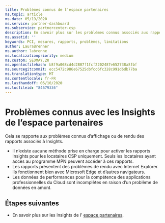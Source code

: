 ```yaml
---
title: Problèmes connus de l’espace partenaires
ms.topic: article
ms.date: 05/19/2020
ms.service: partner-dashboard
ms.subservice: partnercenter-csp
description: En savoir plus sur les problèmes connus associés aux rapports de l’espace partenaires (PCI).
ms.assetid: ''
keywords: PCI, mesures, rapports, problèmes, limitations
author: LauraBrenner
ms.author: labrenne
ms.localizationpriority: medium
ms.custom: SEOMAY.20
ms.openlocfilehash: b8f9a068cd4d2807f1fcf2202487e652738a8fbf
ms.sourcegitcommit: ecc5472c986e67525dbfcc6fc328c991d6db77ba
ms.translationtype: MT
ms.contentlocale: fr-FR
ms.lasthandoff: 06/10/2020
ms.locfileid: "84679336"
---
```

# <a name="known-issues-with-partner-center-insights"></a>Problèmes connus avec les Insights de l’espace partenaires

Cela se rapporte aux problèmes connus d’affichage ou de rendu des rapports associés à Insights.

- Il n’existe aucune méthode prise en charge pour activer les rapports Insights pour les locataires CSP uniquement. Seuls les locataires ayant accès au programme MPN peuvent accéder à ces rapports.
- Les rapports présentent des problèmes de rendu avec Internet Explorer. Ils fonctionnent bien avec Microsoft Edge et d’autres navigateurs.
- Les données de performances pour la compétence des applications professionnelles du Cloud sont incomplètes en raison d’un problème de données en amont.

## <a name="next-steps"></a>Étapes suivantes

- En savoir plus sur les Insights de l' [espace partenaires](partner-center-insights.md).
